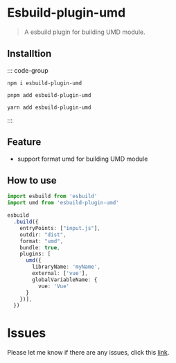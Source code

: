 # Esbuild-plugin-umd

> A esbuild plugin for building UMD module.

## Installtion

::: code-group

```[npm]
npm i esbuild-plugin-umd
```

```[pnpm]
pnpm add esbuild-plugin-umd
```

```[yarn]
yarn add esbuild-plugin-umd
```

:::

## Feature

- support format umd for building UMD module

## How to use

```ts
import esbuild from 'esbuild'
import umd from 'esbuild-plugin-umd'

esbuild
  .build({
    entryPoints: ["input.js"],
    outdir: "dist",
    format: "umd",
    bundle: true,
    plugins: [
      umd({
        libraryName: 'myName',
        external: ['vue'],
        globalVariableName: {
          vue: 'Vue'
      }
    })],
  })
```


# Issues

Please let me know if there are any issues, click this [link](https://github.com/savage181855/savage-libs/issues).
